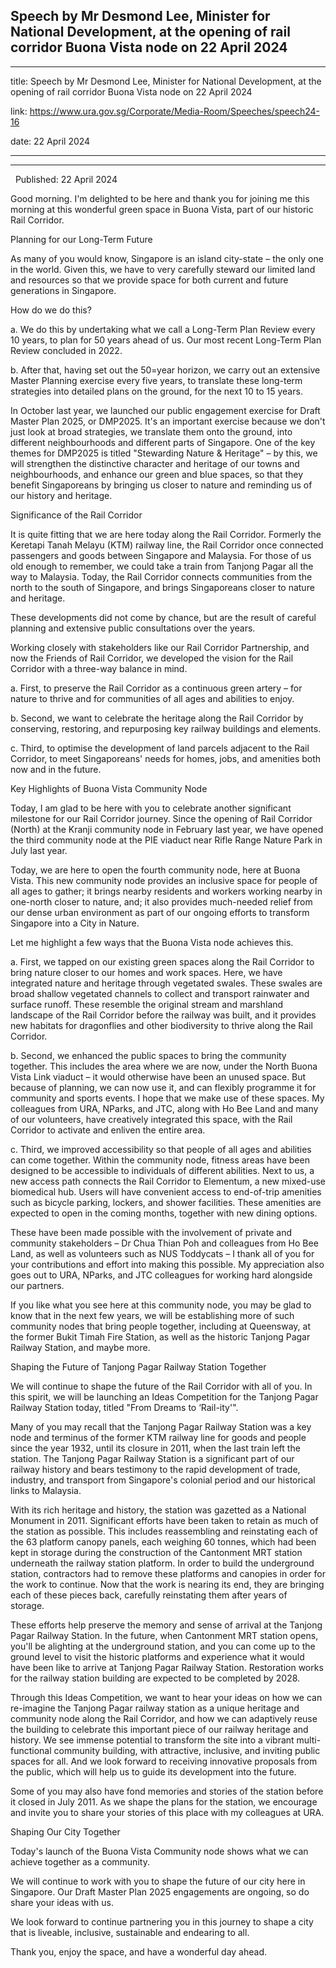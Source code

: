 ## Speech by Mr Desmond Lee, Minister for National Development, at the opening of rail corridor Buona Vista node on 22 April 2024
---
title: Speech by Mr Desmond Lee, Minister for National Development, at the opening of rail corridor Buona Vista node on 22 April 2024

link: https://www.ura.gov.sg/Corporate/Media-Room/Speeches/speech24-16

date: 22 April 2024

---

------------------------------------------------------------------------------------------------------------------------------

  

  Published: 22 April 2024

Good morning. I'm delighted to be here and thank you for joining me this morning at this wonderful green space in Buona Vista, part of our historic Rail Corridor.  
  
Planning for our Long-Term Future   
  
As many of you would know, Singapore is an island city-state – the only one in the world. Given this, we have to very carefully steward our limited land and resources so that we provide space for both current and future generations in Singapore.   
  
How do we do this?   
  
a. We do this by undertaking what we call a Long-Term Plan Review every 10 years, to plan for 50 years ahead of us. Our most recent Long-Term Plan Review concluded in 2022.

b. After that, having set out the 50=year horizon, we carry out an extensive Master Planning exercise every five years, to translate these long-term strategies into detailed plans on the ground, for the next 10 to 15 years.   
  
In October last year, we launched our public engagement exercise for Draft Master Plan 2025, or DMP2025. It's an important exercise because we don't just look at broad strategies, we translate them onto the ground, into different neighbourhoods and different parts of Singapore. One of the key themes for DMP2025 is titled "Stewarding Nature & Heritage" – by this, we will strengthen the distinctive character and heritage of our towns and neighbourhoods, and enhance our green and blue spaces, so that they benefit Singaporeans by bringing us closer to nature and reminding us of our history and heritage.   
  
Significance of the Rail Corridor  
  
It is quite fitting that we are here today along the Rail Corridor. Formerly the Keretapi Tanah Melayu (KTM) railway line, the Rail Corridor once connected passengers and goods between Singapore and Malaysia. For those of us old enough to remember, we could take a train from Tanjong Pagar all the way to Malaysia. Today, the Rail Corridor connects communities from the north to the south of Singapore, and brings Singaporeans closer to nature and heritage.   
  
These developments did not come by chance, but are the result of careful planning and extensive public consultations over the years.   
  
Working closely with stakeholders like our Rail Corridor Partnership, and now the Friends of Rail Corridor, we developed the vision for the Rail Corridor with a three-way balance in mind.   
  
a. First, to preserve the Rail Corridor as a continuous green artery – for nature to thrive and for communities of all ages and abilities to enjoy.

b. Second, we want to celebrate the heritage along the Rail Corridor by conserving, restoring, and repurposing key railway buildings and elements.

c. Third, to optimise the development of land parcels adjacent to the Rail Corridor, to meet Singaporeans' needs for homes, jobs, and amenities both now and in the future.  
  
Key Highlights of Buona Vista Community Node  
  
Today, I am glad to be here with you to celebrate another significant milestone for our Rail Corridor journey. Since the opening of Rail Corridor (North) at the Kranji community node in February last year, we have opened the third community node at the PIE viaduct near Rifle Range Nature Park in July last year.   
  
Today, we are here to open the fourth community node, here at Buona Vista. This new community node provides an inclusive space for people of all ages to gather; it brings nearby residents and workers working nearby in one-north closer to nature, and; it also provides much-needed relief from our dense urban environment as part of our ongoing efforts to transform Singapore into a City in Nature.   
  
Let me highlight a few ways that the Buona Vista node achieves this.  
  
a. First, we tapped on our existing green spaces along the Rail Corridor to bring nature closer to our homes and work spaces. Here, we have integrated nature and heritage through vegetated swales. These swales are broad shallow vegetated channels to collect and transport rainwater and surface runoff. These resemble the original stream and marshland landscape of the Rail Corridor before the railway was built, and it provides new habitats for dragonflies and other biodiversity to thrive along the Rail Corridor.

b. Second, we enhanced the public spaces to bring the community together. This includes the area where we are now, under the North Buona Vista Link viaduct – it would otherwise have been an unused space. But because of planning, we can now use it, and can flexibly programme it for community and sports events. I hope that we make use of these spaces. My colleagues from URA, NParks, and JTC, along with Ho Bee Land and many of our volunteers, have creatively integrated this space, with the Rail Corridor to activate and enliven the entire area.

c. Third, we improved accessibility so that people of all ages and abilities can come together. Within the community node, fitness areas have been designed to be accessible to individuals of different abilities. Next to us, a new access path connects the Rail Corridor to Elementum, a new mixed-use biomedical hub. Users will have convenient access to end-of-trip amenities such as bicycle parking, lockers, and shower facilities. These amenities are expected to open in the coming months, together with new dining options.  
  
These have been made possible with the involvement of private and community stakeholders – Dr Chua Thian Poh and colleagues from Ho Bee Land, as well as volunteers such as NUS Toddycats – I thank all of you for your contributions and effort into making this possible. My appreciation also goes out to URA, NParks, and JTC colleagues for working hard alongside our partners.  
  
If you like what you see here at this community node, you may be glad to know that in the next few years, we will be establishing more of such community nodes that bring people together, including at Queensway, at the former Bukit Timah Fire Station, as well as the historic Tanjong Pagar Railway Station, and maybe more.  
  
Shaping the Future of Tanjong Pagar Railway Station Together  
  
We will continue to shape the future of the Rail Corridor with all of you. In this spirit, we will be launching an Ideas Competition for the Tanjong Pagar Railway Station today, titled "From Dreams to ‘Rail-ity'".   
  
Many of you may recall that the Tanjong Pagar Railway Station was a key node and terminus of the former KTM railway line for goods and people since the year 1932, until its closure in 2011, when the last train left the station. The Tanjong Pagar Railway Station is a significant part of our railway history and bears testimony to the rapid development of trade, industry, and transport from Singapore's colonial period and our historical links to Malaysia.   
  
With its rich heritage and history, the station was gazetted as a National Monument in 2011. Significant efforts have been taken to retain as much of the station as possible. This includes reassembling and reinstating each of the 63 platform canopy panels, each weighing 60 tonnes, which had been kept in storage during the construction of the Cantonment MRT station underneath the railway station platform. In order to build the underground station, contractors had to remove these platforms and canopies in order for the work to continue. Now that the work is nearing its end, they are bringing each of these pieces back, carefully reinstating them after years of storage.   
  
These efforts help preserve the memory and sense of arrival at the Tanjong Pagar Railway Station. In the future, when Cantonment MRT station opens, you'll be alighting at the underground station, and you can come up to the ground level to visit the historic platforms and experience what it would have been like to arrive at Tanjong Pagar Railway Station. Restoration works for the railway station building are expected to be completed by 2028.   
  
Through this Ideas Competition, we want to hear your ideas on how we can re-imagine the Tanjong Pagar railway station as a unique heritage and community node along the Rail Corridor, and how we can adaptively reuse the building to celebrate this important piece of our railway heritage and history. We see immense potential to transform the site into a vibrant multi-functional community building, with attractive, inclusive, and inviting public spaces for all. And we look forward to receiving innovative proposals from the public, which will help us to guide its development into the future.   
  
Some of you may also have fond memories and stories of the station before it closed in July 2011. As we shape the plans for the station, we encourage and invite you to share your stories of this place with my colleagues at URA.  
  
Shaping Our City Together  
  
Today's launch of the Buona Vista Community node shows what we can achieve together as a community.   
  
We will continue to work with you to shape the future of our city here in Singapore. Our Draft Master Plan 2025 engagements are ongoing, so do share your ideas with us.  
  
We look forward to continue partnering you in this journey to shape a city that is liveable, inclusive, sustainable and endearing to all.  
  
Thank you, enjoy the space, and have a wonderful day ahead.